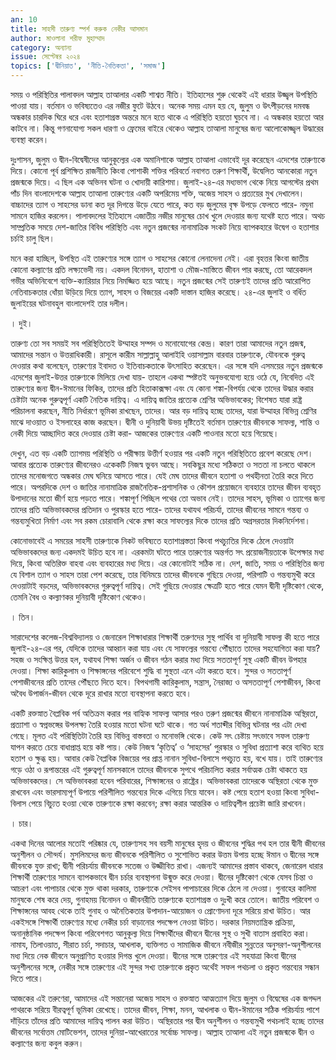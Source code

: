 ```yaml
---
an: 10
title: সাহসী তারুণ্য স্পর্শ করুক নেকীর আসমান
author: মাওলানা শরীফ মুহাম্মাদ
category: অন্যান্য
issue: সেপ্টেম্বর ২০২৪
topics: ['দ্বীনিয়াত', 'নীতি-নৈতিকতা', 'সমাজ']
---
```

সময় ও পরিস্থিতির পালাবদল আল্লাহ তাআলার একটি শাশ্বত নীতি। ইতিহাসের শুরু থেকেই এই ধারার উজ্জ্বল উপস্থিতি পাওয়া যায়। বর্তমান ও ভবিষ্যতেও এর নজীর ফুটে উঠবে। অনেক সময় এমন হয় যে, জুলুম ও উৎপীড়নের দমবন্ধ অন্ধকার চারদিক ঘিরে ধরে এবং হতাশাগ্রস্ত অন্তরে মনে হতে থাকে এ পরিস্থিতি হয়তো ঘুচবে না। এ অন্ধকার হয়তো আর কাটবে না। কিন্তু গণনাযোগ্য সকল ধারণা ও ফ্রেমের বাইরে থেকেও আল্লাহ তাআলা মানুষের জন্য আলোকোজ্জ্বল উদ্ধারের ব্যবস্থা করেন।

দুঃশাসন, জুলুম ও দ্বীন-বিদ্বেষীদের আনুকূল্যের এক অমানিশাকে আল্লাহ তাআলা এভাবেই দূর করেছেন এদেশের তারুণ্যকে দিয়ে। কোনো পূর্ব প্রশিক্ষিত রাজনীতি কিংবা পোশাকী শক্তির পরিবর্তে নবাগত তরুণ শিক্ষার্থী, উদ্বেলিত আনকোরা নতুন প্রজন্মকে দিয়ে। এ ছিল এক অভিনব ঘটনা ও খোদায়ী কারিশমা। জুলাই-২৪-এর মধ্যভাগ থেকে নিয়ে আগস্টের প্রথম পাঁচ দিন বাংলাদেশকে আল্লাহ তাআলা তারুণ্যের একটি অপরিমেয় শক্তি, অজেয় সাহস ও প্রত্যয়ের মুখ দেখালেন। বাচ্চাদের ত্যাগ ও সাহসের ডানা কত দূর দিগন্তে উড়ে যেতে পারে, কত বড় জুলুমের বৃক্ষ উপড়ে ফেলতে পারে- নমুনা সামনে হাজির করলেন। পালাবদলের ইতিহাসে এজাতীয় নজীর মানুষের চোখ খুলে দেওয়ার জন্য যথেষ্ট হতে পারে। অথচ সাম্প্রতিক সময়ে দেশ-জাতির বিবিধ পরিস্থিতি এবং নতুন প্রজন্মের নানামাত্রিক সংকট নিয়ে ব্যাপকহারে উদ্বেগ ও হতাশার চর্চাই চালু ছিল।

মনে করা হাচ্ছিল, উপস্থিত এই তারুণ্যের সঙ্গে ত্যাগ ও সাহসের কোনো লেনাদেনা নেই। এরা বৃহত্তর কিংবা জাতীয় কোনো কল্যাণের প্রতি লক্ষ্যভেদী নয়। একদল বিনোদন, হাতাশা ও মৌজ-মাস্তিতে জীবন পার করছে, তো আরেকদল গভীর অভিনিবেশে ব্যক্তি-ক্যারিয়ার নিয়ে নিমজ্জিত হয়ে আছে। নতুন প্রজন্মের সেই তারুণ্যই তাদের প্রতি আরোপিত নেতিবাচকতার ধোঁয়া উড়িয়ে দিয়ে ত্যাগ, সাহস ও বিজয়ের একটি দাস্তান হাজির করেছে। ২৪-এর জুলাই ও বর্ধিত জুলাইয়ের ঘটনাবহুল বাংলাদেশই তার দলীল।

। দুই।

তারুণ্য তো সব সময়ই সব পরিস্থিতিতেই উম্মাহর সম্পদ ও মনোযোগের কেন্দ্র। কারণ তারা আমাদের নতুন প্রজন্ম, আমাদের সন্তান ও উত্তরাধিকারী। রাসূলে কারীম সাল্লাল্লাহু আলাইহি ওয়াসাল্লাম বারবার তারুণ্যকে, যৌবনকে গুরুত্ব দেওয়ার কথা বলেছেন, তারুণ্যের ইবাদত ও ইতিবাচকতাকে উৎসাহিত করেছেন। এর সঙ্গে যদি এসময়ের নতুন প্রজন্মকে এদেশের জুলাই-উত্তর তারুণ্যকে মিলিয়ে দেখা যায়- তাহলে একথা স্পষ্টতই অনুভবযোগ্য হয়ে ওঠে যে, নিবেদিত এই তারুণ্যের জন্য দ্বীন-ঈমানের ফিকির, তাদের প্রতি হিতাকাক্সক্ষা এবং যে কোনা শঙ্কা-বিপর্যয় থেকে তাদের উদ্ধার করার চেষ্টাটা অনেক গুরুত্বপূর্ণ একটি নৈতিক দায়িত্ব। এ দায়িত্ব জাতির প্রত্যেক শ্রেণির অভিভাবকের; বিশেষত যারা রাষ্ট্র পরিচালনা করছেন, নীতি নির্ধারণে ভূমিকা রাখছেন, তাদের। আর বড় দায়িত্ব হচ্ছে তাদের, যারা উম্মাহর বিভিন্ন শ্রেণির মাঝে দাওয়াত ও ইসলাহের কাজ করছেন। দ্বীনী ও দুনিয়াবী উভয় দৃষ্টিতেই বর্তমান তারুণ্যের জীবনকে সাফল্য, শান্তি ও নেকী দিয়ে আচ্ছাদিত করে দেওয়ার চেষ্টা করা- আজকের তারুণ্যের একটি পাওনার মতো হয়ে গিয়েছে।

দেখুন, এত বড় একটি ত্যাগময় পরিস্থিতি ও পরীক্ষায় উত্তীর্ণ হওয়ার পর একটি নতুন পরিস্থিতিতে প্রবেশ করেছে দেশ। আবার প্রত্যেক তারুণ্যের জীবনেরও একেকটি নিজস্ব ভুবন আছে। সবকিছুর মধ্যে সঠিকতা ও সততা না চলতে থাকলে তাদের মনোজগতে অন্ধকার মেঘ ঘনিয়ে আসতে পারে। যেই মেঘ তাদের জীবনে হতাশা ও পথহীনতা তৈরি করে দিতে পারে। অপরদিকে দেশ ও জাতির নানামাত্রিক রাজনৈতিক-প্রশাসনিক ও কৌশল প্রয়োজনে ব্যবহারে তাদের জীবন ব্যবহৃত উপাদানের মতো জীর্ণ হয়ে পড়তে পারে। শঙ্কাপূর্ণ পিচ্ছিল পথের  তো অভাব নেই। তাদের সাহস, ভূমিকা ও ত্যাগের জন্য তাদের প্রতি অভিভাবকদের প্রতিদান ও পুরস্কার হতে পারে- তাদের যথাযথ পরিচর্যা, তাদের জীবনের সামনে গন্তব্য ও গন্তব্যমুখিতা নির্মাণ এবং সব রকম চোরাবালি থেকে রক্ষা করে সাফল্যের দিকে তাদের প্রতি অগ্রসরতার দিকনির্দেশনা।

কোনোভাবেই এ সময়ের সাহসী তারুণ্যকে নিকট ভবিষ্যতে হতাশাগ্রস্ততা কিংবা পথচ্যুতির দিকে ঠেলে দেওয়াটা অভিভাবকদের জন্য একদমই উচিত হবে না। এরকমটা ঘটতে পারে তারুণ্যের অন্তর্গত সৎ প্রয়োজনীয়তাকে উপেক্ষার মধ্য দিয়ে, কিংবা অতিরিক্ত বাহবা এবং ব্যবহারের মধ্য দিয়ে। এর কোনোটাই সঠিক না। দেশ, জাতি, সময় ও পরিস্থিতির জন্য যে বিশাল ত্যাগ ও সাহস তারা পেশ করেছে, তার বিনিময়ে তাদের জীবনকে গুছিয়ে দেওয়া, পরিপাটি ও গন্তব্যমুখী করে  দেওয়াটাই বড়দের, অভিভাবকদের গুরুত্বপূর্ণ দায়িত্ব। সেই গুছিয়ে দেওয়ার ক্ষেত্রটি হতে পারে যেমন দ্বীনী দৃষ্টিকোণ থেকে, তেমনি বৈধ ও কল্যাণকর দুনিয়াবী দৃষ্টিকোণ থেকেও।

। তিন।

সারাদেশের কলেজ-বিশ্ববিদ্যালয় ও জেনারেল শিক্ষাধারার শিক্ষার্থী তরুণদের সুস্থ পার্থিব বা দুনিয়াবী সাফল্য কী হতে পারে জুলাই-২৪-এর পর, যেদিকে তাদের আহ্বান করা যায় এবং যে সাফল্যের গন্তব্যে পৌঁছাতে তাদের সহযোগিতা করা যায়? সহজ ও সংক্ষিপ্ত উত্তর হল, যথাযথ শিক্ষা অর্জন ও জীবন গঠন করার মধ্য দিয়ে সততাপূর্ণ সুস্থ একটি জীবন উপহার দেওয়া। শিক্ষা কারিকুলাম ও শিক্ষাঙ্গনের পরিবেশে শুদ্ধি বা সুস্থতা এনে এটা করতে হবে। সুন্দর ও সততাপূর্ণ পেশাজীবনের প্রতি তাদের পৌঁছতে দিতে হবে। বিপথগামী কারিকুলাম, সন্ত্রাস, নৈরাজ্য ও অসততাপূর্ণ পেশাজীবন, কিংবা অবৈধ উপার্জন-জীবন থেকে দূরে রাখার মতো ব্যবস্থাপনা করতে হবে।

একটি রক্তস্নাত বৈপ্লবিক পর্ব অতিক্রম করার পর বাহ্যিক সাফল্য আসার পরও তরুণ প্রজন্মের জীবনে নানামাত্রিক অস্থিরতা, প্রত্যাশা ও স্বপ্নভঙ্গের উপলক্ষ্য তৈরি হওয়ার মতো ঘটনা ঘটে থাকে। গত অর্ধ শতাব্দীর বিভিন্ন ঘটনার পর এটা দেখা গেছে। মূলত এই পরিস্থিতিটা তৈরি হয় বিভিন্ন বাস্তবতা ও মনোভঙ্গি থেকে। কেউ সৎ চেষ্টায় সৎভাবে সফল তারুণ্য যাপন করতে চেয়ে বাধাপ্রাপ্ত হয়ে কষ্ট পায়। কেউ নিজস্ব ‘কৃতিত্ব’ ও ‘সাহসের’ পুরস্কার ও সুবিধা প্রত্যাশা করে ব্যথিত হয়ে হতাশ ও ক্ষুব্ধ হয়। আবার কেউ বৈপ্লবিক বিজয়ের পর প্রাপ্ত নানান সুবিধা-বিলাসে পথচ্যুত হয়, বখে যায়। তাই তারুণ্যের গড়ে ওঠা ও রূপান্তরের এই গুরুত্বপূর্ণ মানসকালে তাদের জীবনকে সুপথে পরিচালিত করার সর্বাত্মক চেষ্টা থাকতে হয় অভিভাবকদের। সে অভিভাবকরা হবেন পরিবারের, শিক্ষাঙ্গনের ও রাষ্ট্রের। অভিভাবকরা তাদেরকে অস্থিরতা থেকে মুক্ত রাখবেন এবং ভারসাম্যপূর্ণ উপায়ে পরিশীলিত গন্তব্যের দিকে এগিয়ে নিয়ে যাবেন। কষ্ট পেয়ে হতাশ হওয়া কিংবা সুবিধা-বিলাস পেয়ে বিচ্যুত হওয়া থেকে তারুণ্যকে রক্ষা করবেন; রক্ষা করার আন্তরিক ও দায়িত্বশীল প্রচেষ্টা জারি রাখবেন।

। চার।

একথা দিনের আলোর মতোই পরিষ্কার যে, তারুণ্যসহ সব বয়সী মানুষের হৃদয় ও জীবনের শুদ্ধির পথ হল তার দ্বীনী জীবনের অনুশীলন ও সৌন্দর্য। মুসলিমদের জন্য জীবনকে পরিশীলিত ও সুশোভিত করার উত্তম উপায় হচ্ছে ঈমান ও দ্বীনের সঙ্গে জীবনকে যুক্ত রাখা; দ্বীনী পরিচর্যায় জীবনকে সতেজ ও উজ্জীবিত রাখা। এজন্যই আমাদের প্রস্তাব থাকবে, জেনারেল ধারার শিক্ষার্থী তারুণ্যের সামনে ব্যাপকভাবে দ্বীন চর্চার ব্যবস্থাপনা উন্মুক্ত করে দেওয়া। দ্বীনের দৃষ্টিকোণ থেকে যেসব চিন্তা ও আচরণ এবং পাপাচার থেকে মুক্ত থাকা দরকার, তারুণ্যকে সেইসব পাপাচারের দিকে ঠেলে না দেওয়া। গুনাহের কালিমা মানুষকে শেষ করে দেয়, গুনাহময় বিনোদন ও জীবনরীতি তারুণ্যকে হতাশাগ্রস্ত ও দুঃখী করে তোলে। জাতীয় পরিবেশ ও শিক্ষাঙ্গনের আবহ থেকে তাই গুনাহ ও অনৈতিকতার উপাদান-আয়োজন ও প্রোণোদনা দূরে সরিয়ে রাখা উচিত। আর একইসঙ্গে শিক্ষার্থী তারুণ্যের মধ্যে নেকীর চর্চা বাড়ানোর পদক্ষেপ নেওয়া উচিত। দরকার নিয়মতান্ত্রিক প্রক্রিয়া, অনানুষ্ঠানিক পদক্ষেপ কিংবা পরিবেশগত আনুকূল্য দিয়ে শিক্ষার্থীদের জীবনে দ্বীনের সুস্থ ও সুখী বাতাস প্রবাহিত করা। নামায, তিলাওয়াত, সীরাত চর্চা, সদাচার, আখলাক, ব্যক্তিগত ও সামাজিক জীবনে নবীজীর সুন্নতের অনুসরণ-অনুশীলনের মধ্য দিয়ে নেক জীবনে অনুপ্রাণিত হওয়ার দিগন্ত খুলে দেওয়া। দ্বীনের সঙ্গে তারুণ্যের এই সহযাত্রা কিংবা দ্বীনের অনুশীলনের সঙ্গে, নেকীর সঙ্গে তারুণ্যের এই সুন্দর সখ্য তারুণ্যকে প্রকৃত অর্থেই সফল পথচলা ও প্রকৃত গন্তব্যের সন্ধান দিতে পারে।

আজকের এই তরুণেরা, আমাদের এই সন্তানেরা অজেয় সাহস ও রক্তস্নাত আত্মত্যাগ দিয়ে জুলুম ও বিদ্বেষের এক জগদ্দল পাথরকে সরিয়ে বীরত্বপূর্ণ ভূমিকা রেখেছে। তাদের জীবন, শিক্ষা, মনন, আখলাক ও দ্বীন-ঈমানের সঠিক পরিচর্যায় পাশে দাঁড়িয়ে তাঁদের প্রতি আমাদের দায়িত্ব পালন করা উচিত। অস্থিরতার পর দ্বীন অনুশীলন ও গন্তব্যমুখী পথচলাই হচ্ছে তাদের জীবনের সর্বোত্তম মোটিভেশন, তাদের দুনিয়া-আখেরাতের সর্বোচ্চ সাফল্য। আল্লাহ তাআলা এই নতুন প্রজন্মকে দ্বীন ও কল্যাণের জন্য কবুল করুন। 